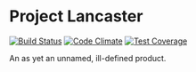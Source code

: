 Project Lancaster
======


[<img src="https://travis-ci.org/softwaregravy/lancaster.svg?branch=master" alt="Build
Status" />](https://travis-ci.org/softwaregravy/lancaster)
[![Code
Climate](https://codeclimate.com/github/softwaregravy/lancaster/badges/gpa.svg)](https://codeclimate.com/github/softwaregravy/lancaster)
[![Test Coverage](https://codeclimate.com/github/mbursi/iQuote/badges/coverage.svg)](https://codeclimate.com/github/softwaregravy/lancaster)

An as yet an unnamed, ill-defined product.
